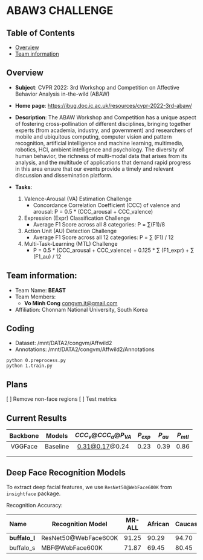 # ABAW3 CHALLENGE

## Table of Contents
+ [Overview](#Overview)
+ [Team information](#team-information)

## Overview
+ **Subject**: CVPR 2022: 3rd Workshop and Competition on Affective Behavior Analysis in-the-wild (ABAW)
+ **Home page**: https://ibug.doc.ic.ac.uk/resources/cvpr-2022-3rd-abaw/
+ **Description**: The ABAW Workshop and Competition has a unique aspect of fostering cross-pollination of different disciplines, bringing together experts (from academia, industry, and government) and researchers of mobile and ubiquitous computing, computer vision and pattern recognition, artificial intelligence and machine learning, multimedia, robotics, HCI, ambient intelligence and psychology. The diversity of human behavior, the richness of multi-modal data that arises from its analysis, and the multitude of applications that demand rapid progress in this area ensure that our events provide a timely and relevant discussion and dissemination platform.

+ **Tasks**:
  1) Valence-Arousal (VA) Estimation Challenge
      - Concordance Correlation Coefficient (CCC) of valence and arousal: P = 0.5 * (CCC_arousal + CCC_valence)
  2) Expression (Expr) Classification Challenge
     - Average F1 Score across all 8 categories: P = ∑(F1)/8
  3) Action Unit (AU) Detection Challenge
     - Average F1 Score across all 12 categories: P = ∑ (F1) / 12
  4) Multi-Task-Learning (MTL) Challenge
     - P = 0.5 * (CCC_arousal + CCC_valence) + 0.125 * ∑ (F1_expr) + ∑ (F1_au) / 12

## Team information: 
+ Team Name: **BEAST**
+ Team Members:
  + **Vo Minh Cong** congvm.it@gmail.com
+ Affiliation: Chonnam National University, South Korea


## Coding

+ Dataset: /mnt/DATA2/congvm/Affwild2 
+ Annotations: /mnt/DATA2/congvm/Affwild2/Annotations

```
python 0.preprocess.py
python 1.train.py
```

## Plans

[ ] Remove non-face regions
[ ] Test metrics

## Current Results

| Backbone |  Models  | $CCC_{v}@CCC_{a}@P_{VA}$ | $P_{exp}$ | $P_{au}$ | $P_{mtl}$ |
| :------: | :------: | :----------------------: | :-------: | :------: | :-------: |
| VGGFace  | Baseline |      0.31@0.17@0.24      |   0.23    |   0.39   |   0.86    |
|          |          |                          |           |          |           |
|          |          |                          |           |          |           |



## Deep Face Recognition Models

To extract deep facial features, we use `ResNet50@WebFace600K` from `insightface` package.

Recognition Accuracy:

| Name          | Recognition Model    | MR-ALL | African | Caucasian | South Asian | East Asian | LFW   | CFP-FP | AgeDB-30 | IJB-C(E4) |
| :------------ | -------------------- | ------ | ------- | --------- | ----------- | ---------- | ----- | ------ | -------- | --------- |
| **buffalo_l** | ResNet50@WebFace600K | 91.25  | 90.29   | 94.70     | 93.16       | 74.96      | 99.83 | 99.33  | 98.23    | 97.25     |
| buffalo_s     | MBF@WebFace600K      | 71.87  | 69.45   | 80.45     | 73.39       | 51.03      | 99.70 | 98.00  | 96.58    | 95.02     |
